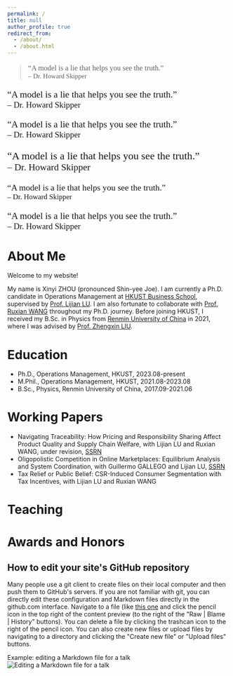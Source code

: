 ```yaml
---
permalink: /
title: null
author_profile: true
redirect_from: 
  - /about/
  - /about.html
---
```


<blockquote style="font-family: cursive; font-size: 1.2em; margin-top: 1em;">
  “A model is a lie that helps you see the truth.”<br>
  <span style="font-size: 0.9em;">– Dr. Howard Skipper</span>
</blockquote>

<p style="font-family: 'Brush Script MT', cursive; font-size: 1.5em;">
  “A model is a lie that helps you see the truth.”<br>
  <span style="font-size: 0.9em;">– Dr. Howard Skipper</span>
</p>

<link href="https://fonts.googleapis.com/css2?family=Dancing+Script&display=swap" rel="stylesheet">
<p style="font-family: 'Dancing Script', cursive; font-size: 1.5em;">
  “A model is a lie that helps you see the truth.”<br>
  <span style="font-size: 0.9em;">– Dr. Howard Skipper</span>
</p>

<link href="https://fonts.googleapis.com/css2?family=Great+Vibes&display=swap" rel="stylesheet">
<p style="font-family: 'Great Vibes', cursive; font-size: 1.7em;">
  “A model is a lie that helps you see the truth.”<br>
  <span style="font-size: 0.9em;">– Dr. Howard Skipper</span>
</p>

<link href="https://fonts.googleapis.com/css2?family=Pacifico&display=swap" rel="stylesheet">
<p style="font-family: 'Pacifico', cursive; font-size: 1.4em;">
  “A model is a lie that helps you see the truth.”<br>
  <span style="font-size: 0.85em;">– Dr. Howard Skipper</span>
</p>

<link href="https://fonts.googleapis.com/css2?family=Satisfy&display=swap" rel="stylesheet">
<p style="font-family: 'Satisfy', cursive; font-size: 1.5em;">
  “A model is a lie that helps you see the truth.”<br>
  <span style="font-size: 0.9em;">– Dr. Howard Skipper</span>
</p>


About Me
======

Welcome to my website!

My name is Xinyi ZHOU (pronounced Shin-yee Joe). I am currently a Ph.D. candidate in Operations Management at [HKUST Business School](https://bm.hkust.edu.hk/), supervised by [Prof. Lijian LU](https://lijianlu.people.ust.hk/). I am also fortunate to collaborate with [Prof. Ruxian WANG](https://sites.google.com/view/ruxianwang) throughout my Ph.D. journey.
Before joining HKUST, I received my B.Sc. in Physics from [Renmin University of China](https://www.ruc.edu.cn/) in 2021, where I was advised by [Prof. Zhengxin LIU](http://www.phys.ruc.edu.cn/info/1182/1541.htm).

Education
======
- Ph.D., Operations Management, HKUST, 2023.08-present
- M.Phil., Operations Management, HKUST, 2021.08-2023.08
- B.Sc., Physics, Renmin University of China, 2017.09-2021.06

Working Papers
======
- Navigating Traceability: How Pricing and Responsibility Sharing Affect Product Quality and Supply Chain Welfare, with Lijian LU and Ruxian WANG, under revision, [SSRN](https://papers.ssrn.com/sol3/papers.cfm?abstract_id=4101172)
- Oligopolistic Competition in Online Marketplaces: Equilibrium Analysis and System Coordination, with Guillermo GALLEGO and Lijian LU, [SSRN](https://papers.ssrn.com/sol3/papers.cfm?abstract_id=4422808)
- Tax Relief or Public Belief: CSR-Induced Consumer Segmentation with Tax Incentives, with Lijian LU and Ruxian WANG

Teaching
======

Awards and Honors
======

How to edit your site's GitHub repository
------
Many people use a git client to create files on their local computer and then push them to GitHub's servers. If you are not familiar with git, you can directly edit these configuration and Markdown files directly in the github.com interface. Navigate to a file (like [this one](https://github.com/academicpages/academicpages.github.io/blob/master/_talks/2012-03-01-talk-1.md) and click the pencil icon in the top right of the content preview (to the right of the "Raw | Blame | History" buttons). You can delete a file by clicking the trashcan icon to the right of the pencil icon. You can also create new files or upload files by navigating to a directory and clicking the "Create new file" or "Upload files" buttons. 

Example: editing a Markdown file for a talk
![Editing a Markdown file for a talk](/images/editing-talk.png)
